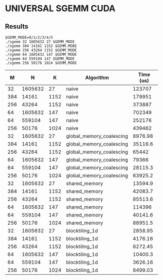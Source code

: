 # UNIVERSAL SGEMM CUDA

## Results

```
$GEMM_MODE=0/1/2/3/4/5
./sgemm 32 1605632 27 $GEMM_MODE
./sgemm 384 14161 1152 $GEMM_MODE
./sgemm 256 43264 1152 $GEMM_MODE
./sgemm 64 1605632 147 $GEMM_MODE
./sgemm 64 559104 147 $GEMM_MODE
./sgemm 256 50176 1024 $GEMM_MODE
```


| M | N | K    | Algorithm | Time (us) |
|---|---|---   |-----------|-----------|
|32|1605632|27 |naive|123707|
|384|14161|1152|naive|179951|
|256|43264|1152|naive|373887|
|64|1605632|147|naive|702349|
|64|559104|147 |naive|252176|
|256|50176|1024|naive|439462|
|32|1605632|27|global_memory_coalescing|8976.98|
|384|14161|1152|global_memory_coalescing|35116.6|
|256|43264|1152|global_memory_coalescing|65442|
|64|1605632|147|global_memory_coalescing|79366|
|64|559104|147|global_memory_coalescing|28115.3|
|256|50176|1024|global_memory_coalescing|63925.2|
|32|1605632|27|shared_memory|13594.9|
|384|14161|1152|shared_memory|42083.7|
|256|43264|1152|shared_memory|85513.6|
|64|1605632|147|shared_memory|114396|
|64|559104|147|shared_memory|40141.6|
|256|50176|1024|shared_memory|88951.5|
|32|1605632|27|blocktiling_1d|2858.95|
|384|14161|1152|blocktiling_1d|4176.16|
|256|43264|1152|blocktiling_1d|8272.45|
|64|1605632|147|blocktiling_1d|10400.3|
|64|559104|147|blocktiling_1d| 3626.16|
|256|50176|1024|blocktiling_1d|8499.03|